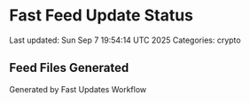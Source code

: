 # Fast Feed Update Status
Last updated: Sun Sep  7 19:54:14 UTC 2025
Categories: crypto

## Feed Files Generated

Generated by Fast Updates Workflow
